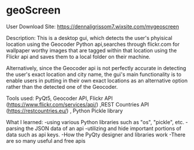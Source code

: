 # geoScreen

User Download Site: https://dennaligrissom7.wixsite.com/mygeoscreen






Description:
This is a desktop gui, which detects the user's phyisical location using the Geocoder Python api,searches through flickr.com for wallpaper worthy images that are tagged within that location using the Flickr api and saves them to a local folder on their machine.

Alternatively, since the Geocoder api is not perfectly accurate in detecting the user's exact location and city name, the gui's main functionality is to enable users in putting in their own exact locations as an alternative option rather than the detected one of the Geocoder.

Tools used: PyQt5, Geocoder API, Flickr API (https://www.flickr.com/services/api/) ,REST Countries API (https://restcountries.eu/) , Python Pickle library


What I learned:
-using various Python libraries such as "os", "pickle", etc. 
-parsing the JSON data of an api
-utilizing and hide important portions of data such as api keys.
-How the PyQty designer and libraries work
-There are so many useful and free apis



